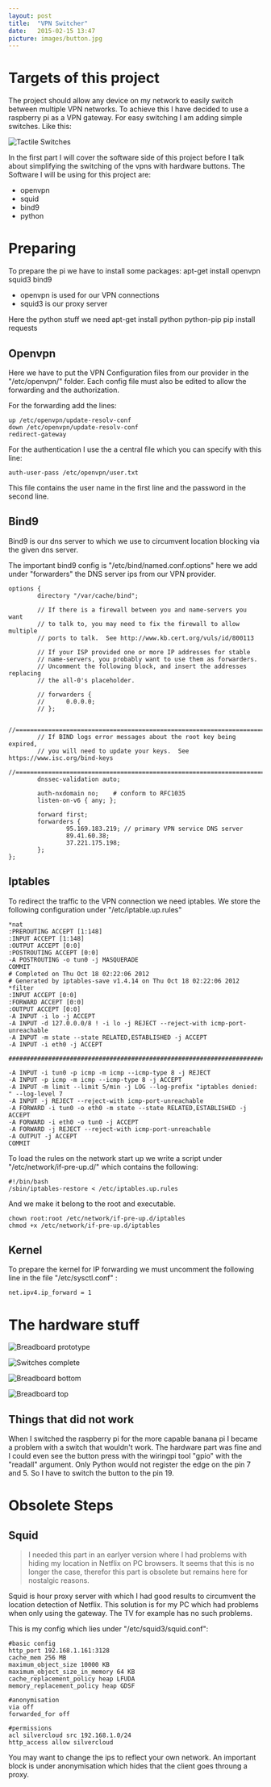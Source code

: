 ```yaml
---
layout: post
title:  "VPN Switcher"
date:   2015-02-15 13:47
picture: images/button.jpg
---
```


# Targets of this project

The project should allow any device on my network to easily switch between multiple VPN networks. To achieve this I have decided to use a raspberry pi as a VPN gateway. For easy switching I am adding simple switches. Like this:

![Tactile Switches](/images/Tactile_switches.jpg)

In the first part I will cover the software side of this project before I talk about simplifying the switching of the vpns with hardware buttons.
The Software I will be using for this project are:

* openvpn
* squid
* bind9
* python

# Preparing

To prepare the pi we have to install some packages:
    apt-get install openvpn squid3 bind9

* openvpn is used for our VPN connections
* squid3 is our proxy server

Here the python stuff we need
    apt-get install python python-pip
    pip install requests

## Openvpn

Here we have to put the VPN Configuration files from our provider in the "/etc/openvpn/" folder. Each config file must also be edited to allow the forwarding and the authorization.

For the forwarding add the lines:

    up /etc/openvpn/update-resolv-conf
    down /etc/openvpn/update-resolv-conf
    redirect-gateway
    
For the authentication I use the a central file which you can specify with this line:

    auth-user-pass /etc/openvpn/user.txt

This file contains the user name in the first line and the password in the second line.

## Bind9

Bind9 is our dns server to which we use to circumvent location blocking via the given dns server.

The important bind9 config is "/etc/bind/named.conf.options" here we add under "forwarders" the DNS server ips from our VPN provider.

    options {
            directory "/var/cache/bind";
    
            // If there is a firewall between you and name-servers you want
            // to talk to, you may need to fix the firewall to allow multiple
            // ports to talk.  See http://www.kb.cert.org/vuls/id/800113
    
            // If your ISP provided one or more IP addresses for stable
            // name-servers, you probably want to use them as forwarders.
            // Uncomment the following block, and insert the addresses replacing
            // the all-0's placeholder.
    
            // forwarders {
            //      0.0.0.0;
            // };
    
            //========================================================================
            // If BIND logs error messages about the root key being expired,
            // you will need to update your keys.  See https://www.isc.org/bind-keys
            //========================================================================
            dnssec-validation auto;
    
            auth-nxdomain no;    # conform to RFC1035
            listen-on-v6 { any; };
    
            forward first;
            forwarders {
                    95.169.183.219; // primary VPN service DNS server
                    89.41.60.38;
                    37.221.175.198;
            };
    };


## Iptables

To redirect the traffic to the VPN connection we need iptables. We store the following configuration under "/etc/iptable.up.rules"

    *nat
    :PREROUTING ACCEPT [1:148]
    :INPUT ACCEPT [1:148]
    :OUTPUT ACCEPT [0:0]
    :POSTROUTING ACCEPT [0:0]
    -A POSTROUTING -o tun0 -j MASQUERADE
    COMMIT
    # Completed on Thu Oct 18 02:22:06 2012
    # Generated by iptables-save v1.4.14 on Thu Oct 18 02:22:06 2012
    *filter
    :INPUT ACCEPT [0:0]
    :FORWARD ACCEPT [0:0]
    :OUTPUT ACCEPT [0:0]
    -A INPUT -i lo -j ACCEPT
    -A INPUT -d 127.0.0.0/8 ! -i lo -j REJECT --reject-with icmp-port-unreachable
    -A INPUT -m state --state RELATED,ESTABLISHED -j ACCEPT
    -A INPUT -i eth0 -j ACCEPT
    
    #####################################################################################
    
    -A INPUT -i tun0 -p icmp -m icmp --icmp-type 8 -j REJECT
    -A INPUT -p icmp -m icmp --icmp-type 8 -j ACCEPT
    -A INPUT -m limit --limit 5/min -j LOG --log-prefix "iptables denied: " --log-level 7
    -A INPUT -j REJECT --reject-with icmp-port-unreachable
    -A FORWARD -i tun0 -o eth0 -m state --state RELATED,ESTABLISHED -j ACCEPT
    -A FORWARD -i eth0 -o tun0 -j ACCEPT
    -A FORWARD -j REJECT --reject-with icmp-port-unreachable
    -A OUTPUT -j ACCEPT
    COMMIT

To load the rules on the network start up we write a script under "/etc/network/if-pre-up.d/" which contains the following:

    #!/bin/bash
    /sbin/iptables-restore < /etc/iptables.up.rules

And we make it belong to the root and executable.

    chown root:root /etc/network/if-pre-up.d/iptables
    chmod +x /etc/network/if-pre-up.d/iptables
    
## Kernel

To prepare the kernel for IP forwarding we must uncomment the following line in the file "/etc/sysctl.conf" :

    net.ipv4.ip_forward = 1
    
# The hardware stuff

![Breadboard prototype](/images/Breadboard.jpg)

![Switches complete](/images/Switches_gesamt.jpg)

![Breadboard bottom](/images/Lochrasterplatine_unterseite.jpg)

![Breadboard top](/images/Lochrasterplatine_oberseite.jpg)

## Things that did not work

When I switched the raspberry pi for the more capable banana pi I became a problem with a switch that wouldn't work. The hardware part was fine and I could even see the button press with the wiringpi tool "gpio" with the "readall" argument. Only Python would not register the edge on the pin 7 and 5. So I have to switch the button to the pin 19.
    
    
# Obsolete Steps


## Squid 

> I needed this part in an earlyer version where I had problems with hiding my location in Netflix on PC browsers. It seems that this is no longer the case, therefor this part is obsolete but remains here for nostalgic reasons.

Squid is hour proxy server with which I had good results to circumvent the location detection of Netflix. This solution is for my PC which had problems when only using the gateway. The TV for example has no such problems.

This is my config which lies under "/etc/squid3/squid.conf":

    #basic config
    http_port 192.168.1.161:3128
    cache_mem 256 MB
    maximum_object_size 10000 KB
    maximum_object_size_in_memory 64 KB
    cache_replacement_policy heap LFUDA
    memory_replacement_policy heap GDSF
    
    #anonymisation
    via off
    forwarded_for off
    
    #permissions
    acl silvercloud src 192.168.1.0/24
    http_access allow silvercloud

You may want to change the ips to reflect your own network. An important block is under anonymisation which hides that the client goes throung a proxy.
